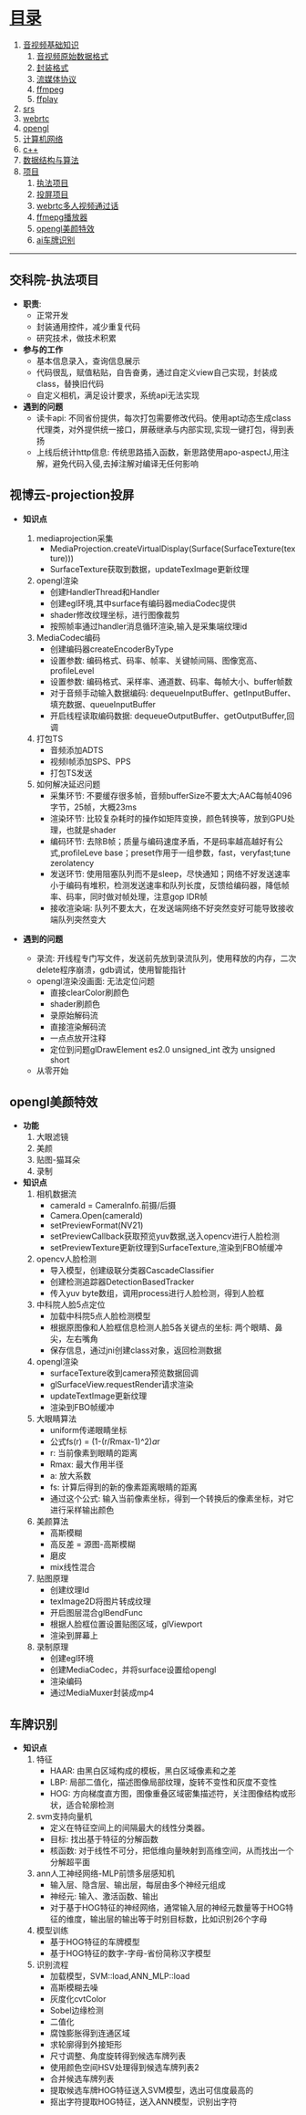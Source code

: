 # [目录](#目录)
1. [音视频基础知识](#音视频基础知识)
	1. [音视频原始数据格式](#音视频原始数据格式)
	2. [封装格式](#封装格式)
	3. [流媒体协议](#流媒体协议)
	4. [ffmpeg](#ffmepg)
	5. [ffplay](#ffplay)
2. [srs](#srs)
3. [webrtc](#webrtc)
4. [opengl](#opengl)
5. [计算机网络](#计算机网络)
6. [c++](#c++)
7. [数据结构与算法](#数据结构与算法)
8. [项目](#项目)
	1. [执法项目](#执法项目)
	2. [投屏项目](#投屏项目)
	3. [webrtc多人视频通过话](#webrtc多人视频通过话)
	4. [ffmepg播放器](#ffmepg播放器)
	5. [opengl美颜特效](#opengl美颜特效)
	6. [ai车牌识别](#ai车牌识别)


[//]: -------------------------------------参考式目录跳转链接-------------------------------------------
[目录]: #目录
[音视频基础知识]: #音视频基础知识
[音视频原始数据格式]: #音视频原始数据格式
[封装格式]: #封装格式
[流媒体协议]: #流媒体协议
[ffmpeg]: #ffmepg
[ffplay]: #ffplay
[srs]: #srs
[webrtc]: #webrtc
[opengl]: #opengl
[计算机网络]: #计算机网络
[c++]: #c++
[数据结构与算法]: #数据结构与算法
[项目]: #项目
[执法项目]: #执法项目
[投屏项目]: #投屏项目
[webrtc多人视频通过话]: #webrtc多人视频通过话
[ffmepg播放器]: #ffmepg播放器
[opengl美颜特效]: #opengl美颜特效
[ai车牌识别]: #ai车牌识别
[//]: -------------------------------------参考式目录跳转链接-------------------------------------------


--------------------------------------------------------------------------------------------------------


## 交科院-执法项目
* **职责**:
	* 正常开发
	* 封装通用控件，减少重复代码
	* 研究技术，做技术积累
* **参与的工作**
	* 基本信息录入，查询信息展示
	* 代码很乱，赋值粘贴，自告奋勇，通过自定义view自己实现，封装成class，替换旧代码
	* 自定义相机，满足设计要求，系统api无法实现
* **遇到的问题**
	* 读卡api: 不同省份提供，每次打包需要修改代码。使用apt动态生成class代理类，对外提供统一接口，屏蔽继承与内部实现,实现一键打包，得到表扬
	* 上线后统计http信息: 传统思路插入函数，新思路使用apo-aspectJ,用注解，避免代码入侵,去掉注解对编译无任何影响

## 视博云-projection投屏
* **知识点**
	1. mediaprojection采集
		* MediaProjection.createVirtualDisplay(Surface(SurfaceTexture(texture)))
		* SurfaceTexture获取到数据，updateTexImage更新纹理
	2. opengl渲染
		* 创建HandlerThread和Handler
		* 创建egl环境,其中surface有编码器mediaCodec提供
		* shader修改纹理坐标，进行图像裁剪
		* 按照帧率通过handler消息循环渲染,输入是采集端纹理id
	3. MediaCodec编码
		* 创建编码器createEncoderByType
		* 设置参数: 编码格式、码率、帧率、关键帧间隔、图像宽高、profileLevel
		* 设置参数: 编码格式、采样率、通道数、码率、每帧大小、buffer帧数
		* 对于音频手动输入数据编码: dequeueInputBuffer、getInputBuffer、填充数据、queueInputBuffer
		* 开启线程读取编码数据: dequeueOutputBuffer、getOutputBuffer,回调
	4. 打包TS
		* 音频添加ADTS
		* 视频I帧添加SPS、PPS
		* 打包TS发送
	5. 如何解决延迟问题
		* 采集环节: 不要缓存很多帧，音频bufferSize不要太大;AAC每帧4096字节，25帧，大概23ms
		* 渲染环节: 比较复杂耗时的操作如矩阵变换，颜色转换等，放到GPU处理，也就是shader
		* 编码环节: 去除B帧；质量与编码速度矛盾，不是码率越高越好有公式,profileLeve base；preset作用于一组参数，fast，veryfast;tune zerolatency
		* 发送环节: 使用阻塞队列而不是sleep，尽快通知；网络不好发送速率小于编码有堆积，检测发送速率和队列长度，反馈给编码器，降低帧率、码率，同时做对帧处理，注意gop IDR帧
		* 接收渲染端: 队列不要太大，在发送端网络不好突然变好可能导致接收端队列突然变大

* **遇到的问题**
	* 录流: 开线程专门写文件，发送前先放到录流队列，使用释放的内存，二次delete程序崩溃，gdb调试，使用智能指针
	* opengl渲染没画面: 无法定位问题
		* 直接clearColor刷颜色
		* shader刷颜色
		* 录原始解码流
		* 直接渲染解码流
		* 一点点放开注释
		* 定位到问题glDrawElement es2.0 unsigned_int 改为 unsigned short
	* 从零开始

## opengl美颜特效
* **功能**
	1. 大眼滤镜
	2. 美颜
	3. 贴图-猫耳朵
	4. 录制
* **知识点**
	1. 相机数据流
		* cameraId = CameraInfo.前摄/后摄
		* Camera.Open(cameraId)
		* setPreviewFormat(NV21)
		* setPreviewCallback获取预览yuv数据,送入opencv进行人脸检测
		* setPreviewTexture更新纹理到SurfaceTexture,渲染到FBO帧缓冲
	2. opencv人脸检测
		* 导入模型，创建级联分类器CascadeClassifier
		* 创建检测追踪器DetectionBasedTracker
		* 传入yuv byte数组，调用process进行人脸检测，得到人脸框
	3. 中科院人脸5点定位
		* 加载中科院5点人脸检测模型
		* 根据原图像和人脸框信息检测人脸5各关键点的坐标: 两个眼睛、鼻尖，左右嘴角
		* 保存信息，通过jni创建class对象，返回检测数据
	4. opengl渲染
		* surfaceTexture收到camera预览数据回调
		* glSurfaceView.requestRender请求渲染
		* updateTextImage更新纹理
		* 渲染到FBO帧缓冲
	5. 大眼睛算法
		* uniform传递眼睛坐标
		* 公式fs(r) = (1-(r/Rmax-1)^2)*a*r
		* r: 当前像素到眼睛的距离
		* Rmax: 最大作用半径
		* a: 放大系数
		* fs: 计算后得到的新的像素距离眼睛的距离
		* 通过这个公式: 输入当前像素坐标，得到一个转换后的像素坐标，对它进行采样输出颜色
	6. 美颜算法
		* 高斯模糊
		* 高反差 = 源图-高斯模糊
		* 磨皮
		* mix线性混合
	7. 贴图原理
		* 创建纹理Id
		* texImage2D将图片转成纹理
		* 开启图层混合glBendFunc
		* 根据人脸框位置设置贴图区域，glViewport
		* 渲染到屏幕上
	8. 录制原理
		* 创建egl环境
		* 创建MediaCodec，并将surface设置给opengl
		* 渲染编码
		* 通过MediaMuxer封装成mp4


## 车牌识别
* **知识点**
	1. 特征
		* HAAR: 由黑白区域构成的模板，黑白区域像素和之差
		* LBP: 局部二值化，描述图像局部纹理，旋转不变性和灰度不变性	
		* HOG: 方向梯度直方图，图像重叠区域密集描述符，关注图像结构或形状，适合轮廓检测
	2. svm支持向量机
		* 定义在特征空间上的间隔最大的线性分类器。
		* 目标: 找出基于特征的分解函数
		* 核函数: 对于线性不可分，把低维向量映射到高维空间，从而找出一个分解超平面	
	3. ann人工神经网络-MLP前馈多层感知机
		* 输入层、隐含层、输出层，每层由多个神经元组成
		* 神经元: 输入、激活函数、输出
		* 对于基于HOG特征的神经网络，通常输入层的神经元数量等于HOG特征的维度，输出层的输出等于时别目标数，比如识别26个字母
	4. 模型训练
		* 基于HOG特征的车牌模型
		* 基于HOG特征的数字-字母-省份简称汉字模型
	5. 识别流程
		* 加载模型，SVM::load,ANN_MLP::load
		* 高斯模糊去噪
		* 灰度化cvtColor
		* Sobel边缘检测
		* 二值化
		* 腐蚀膨胀得到连通区域
		* 求轮廓得到外接矩形
		* 尺寸调整、角度旋转得到候选车牌列表 
		* 使用颜色空间HSV处理得到候选车牌列表2
		* 合并候选车牌列表
		* 提取候选车牌HOG特征送入SVM模型，选出可信度最高的
		* 抠出字符提取HOG特征，送入ANN模型，识别出字符

